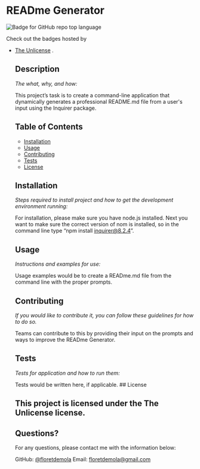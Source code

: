 # READme Generator


   ![Badge for GitHub repo top language](https://img.shields.io/github/languages/top/floretdemola/READme-Generator?style=flat&logo=appveyor)

   Check out the badges hosted by 
* [The Unlicense](https://shields.io/)
.
   
  
   ## Description 
   
   *The what, why, and how:* 
   
   This project’s task is to create a command-line application that dynamically generates a professional README.md file from a user's input using the Inquirer package.
   ## Table of Contents
  * [Installation](#installation)
  * [Usage](#usage)
  * [Contributing](#contributing)
  * [Tests](#tests)
   * [License](#license)
   
   ## Installation
   
   *Steps required to install project and how to get the development environment running:*
   
   For installation, please make sure you have node.js installed. Next you want to make sure the correct version of nom is installed, so in the command line type “npm install inquirer@8.2.4”.
   
   ## Usage 
   
   *Instructions and examples for use:*
   
   Usage examples would be to create a READme.md file from the command line with the proper prompts.
   
   ## Contributing
   
   *If you would like to contribute it, you can follow these guidelines for how to do so.*
   
   Teams can contribute to this by providing their input on the prompts and ways to improve the READme Generator.
   
   ## Tests
   
   *Tests for application and how to run them:*
   
   Tests would be written here, if applicable. ## License
    
  This project is licensed under the The Unlicense license.
   ---
   
   ## Questions?   
   For any questions, please contact me with the information below:
  
   GitHub: [@floretdemola](https://github.com/floretdemola)
   Email: floretdemola@gmail.com